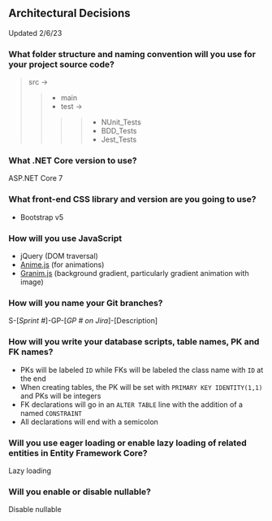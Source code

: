 ## Architectural Decisions

Updated 2/6/23

### **What folder structure and naming convention will you use for your project source code?**

> src →
>> - main
>> - test → 
>>>> - NUnit_Tests
>>>> - BDD_Tests
>>>> - Jest_Tests

### **What .NET Core version to use?**

ASP.NET Core 7

### **What front-end CSS library and version are you going to use?**

- Bootstrap v5

### **How will you use JavaScript**

- jQuery (DOM traversal)
- [Anime.js](https://animejs.com) (for animations)
- [Granim.js](https://sarcadass.github.io/granim.js/) (background gradient, particularly gradient animation with image)

### **How will you name your Git branches?**

S-[*Sprint #*]-GP-[*GP # on Jira*]-[Description]

### **How will you write your database scripts, table names, PK and FK names?**

-   PKs will be labeled `ID` while FKs will be labeled the class name with `ID` at the end
-   When creating tables, the PK will be set with `PRIMARY KEY IDENTITY(1,1)` and PKs will be integers
-   FK declarations will go in an `ALTER TABLE` line with the addition of a named `CONSTRAINT`
-   All declarations will end with a semicolon

### **Will you use eager loading or enable lazy loading of related entities in Entity Framework Core?**

Lazy loading

### **Will you enable or disable nullable?**

Disable nullable